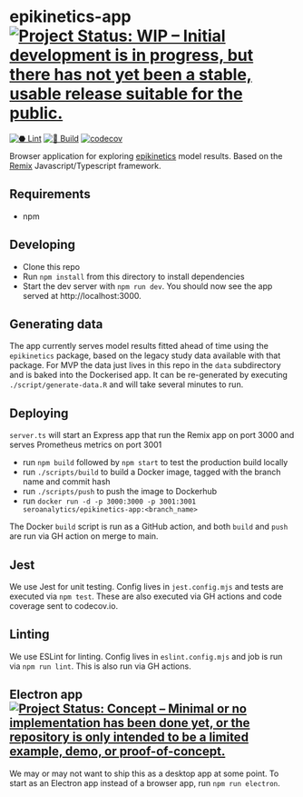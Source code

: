 # epikinetics-app [![Project Status: WIP – Initial development is in progress, but there has not yet been a stable, usable release suitable for the public.](https://www.repostatus.org/badges/latest/wip.svg)](https://www.repostatus.org/#wip)
[![⬣ Lint](https://github.com/seroanalytics/epikinetics-app/actions/workflows/lint.yml/badge.svg)](https://github.com/seroanalytics/epikinetics-app/actions/workflows/lint.yml)
[![🔨 Build](https://github.com/seroanalytics/epikinetics-app/actions/workflows/build.yml/badge.svg)](https://github.com/seroanalytics/epikinetics-app/actions/workflows/build.yml)
[![codecov](https://codecov.io/gh/seroanalytics/epikinetics-app/graph/badge.svg?token=FH6QSJGNVR)](https://codecov.io/gh/seroanalytics/epikinetics-app)

Browser application for exploring [epikinetics](https://seroanalytics.github.io/epikinetics/) model results. 
Based on the [Remix](https://remix.run/) Javascript/Typescript framework.

## Requirements
* npm

## Developing
* Clone this repo
* Run `npm install` from this directory to install dependencies
* Start the dev server with `npm run dev`. You should now see the app served at http://localhost:3000.

## Generating data
The app currently serves model results fitted ahead of time using the `epikinetics` package, based on the 
legacy study data available with that package. For MVP the data just lives in this repo in the `data` subdirectory
and is baked into the Dockerised app. It can be re-generated by executing 
`./script/generate-data.R` and will take several minutes to run.

## Deploying
`server.ts` will start an Express app that run the Remix app on port 3000 and serves Prometheus metrics on port 3001

* run `npm build` followed by `npm start` to test the production build locally
* run `./scripts/build` to build a Docker image, tagged with the branch name and commit hash
* run `./scripts/push` to push the image to Dockerhub
* run `docker run -d -p 3000:3000 -p 3001:3001 seroanalytics/epikinetics-app:<branch_name>`

The Docker `build` script is run as a GitHub action, and both `build` and `push` are run via GH action on merge to main.

## Jest
We use Jest for unit testing. Config lives in `jest.config.mjs` and tests are executed via `npm test`. 
These are also executed via GH actions and code coverage sent to codecov.io.

## Linting
We use ESLint for linting. Config lives in `eslint.config.mjs` and job is run via `npm run lint`.
This is also run via GH actions.

## Electron app [![Project Status: Concept – Minimal or no implementation has been done yet, or the repository is only intended to be a limited example, demo, or proof-of-concept.](https://www.repostatus.org/badges/latest/concept.svg)](https://www.repostatus.org/#concept)
We may or may not want to ship this as a desktop app at some point.
To start as an Electron app instead of a browser app, run `npm run electron`.
